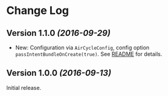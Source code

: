 Change Log
==========

Version 1.1.0 *(2016-09-29)*
----------------------------

* New: Configuration via `AirCycleConfig`, config option `passIntentBundleOnCreate(true)`. See [README](README.md) for details.


Version 1.0.0 *(2016-09-13)*
----------------------------

Initial release.
